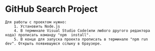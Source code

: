 # GitHub Search Project
    Для работы с проектом нужно:
        1. Установить Node.js
        4. В терминале Visual Studio Code(или любого другого редактора кода) прописать команду "npm  install".
        5. В конце для запуска проекта прописать в терминале "npm run dev". Открыть появившуюся сслыку в браузере.
 